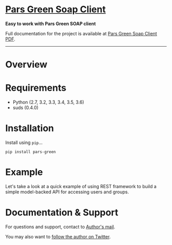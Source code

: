 # [Pars Green Soap Client][docs]

**Easy to work with Pars Green SOAP client**

Full documentation for the project is available at [Pars Green Soap Client PDF][pdf].

---

# Overview



# Requirements

* Python (2.7, 3.2, 3.3, 3.4, 3.5, 3.6)
* suds (0.4.0)

# Installation

Install using `pip`...

    pip install pars-green

# Example

Let's take a look at a quick example of using REST framework to build a simple model-backed API for accessing users and groups.

# Documentation & Support

For questions and support, contact to [Author's mail][mail].

You may also want to [follow the author on Twitter][twitter].

[twitter]: https://twitter.com/mhipo1364
[mail]: mailto:mhipo1364@gmail.com
[pdf]: https://github.com/mhipo1364/pars-green/docs/parsgreen.pdf
[docs]: https://github.com/mhipo1364/pars-green/README.md
[security-mail]: mailto:rest-framework-security@googlegroups.com